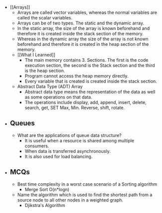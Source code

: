 - [[Arrays]]
	- Arrays are called vector variables, whereas the normal variables are called the scalar variables.
	- Arrays can be of two types. The static and the dynamic array.
	- In the static array, the size of the array is known beforehand and therefore it is created inside the stack section of the memory.
	- Whereas in the dynamic array the size of the array is not known beforehand and therefore it is created in the heap section of the memory.
	- [[What I Learned]]
		- The main memory contains 3. Sections. The first is the code execution section, the second is the Stack section and the third is the heap section.
		- Program cannot access the heap memory directly.
		- Every variable that is created is created inside the stack section.
	- Abstract Data Type (ADT) Array
		- Abstract data type means the representation of the data as well as some operations on that data.
		- The operations include display, add, append, insert, delete, search, get, SET Max, Min. Reverse, shift, rotate.
- ## Queues
	- What are the applications of queue data structure?
		- It is useful when a resource is shared among multiple consumers.
		- When data is transferred asynchronously.
		- It is also used for load balancing.
- ## MCQs
	- Best time complexity in a worst case scenario of a Sorting algorithm
		- Merge Sort O(n*logn)
	- Name the algorithm which is used to find the shortest path from a source node to all other nodes in a weighted graph.
		- Djikstra's Algorithm